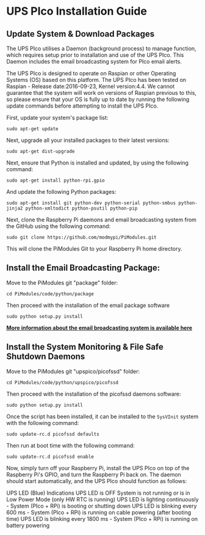 # UPS PIco Installation Guide

## Update System & Download Packages

The UPS PIco utilises a Daemon (background process) to manage function, which requires setup prior to installation and use of the UPS PIco. This Daemon includes the email broadcasting system for PIco email alerts.

The UPS PIco is designed to operate on Raspian or other Operating Systems (OS) based on this platform. The UPS PIco has been tested on Raspian - Release date:2016-09-23, Kernel version:4.4. We cannot guarantee that the system will work on versions of Raspian previous to this, so please ensure that your OS is fully up to date by running the following update commands before attempting to install the UPS PIco.

First, update your system's package list:

    sudo apt-get update

Next, upgrade all your installed packages to their latest versions:

    sudo apt-get dist-upgrade

Next, ensure that Python is installed and updated, by using the following command:

    sudo apt-get install python-rpi.gpio

And update the following Python packages:

    sudo apt-get install git python-dev python-serial python-smbus python-jinja2 python-xmltodict python-psutil python-pip

Next, clone the Raspberry Pi daemons and email broadcasting system from the GitHub using the following command:

    sudo git clone https://github.com/modmypi/PiModules.git

This will clone the PiModules Git to your Raspberry Pi home directory.

## Install the Email Broadcasting Package:

Move to the PiModules git "package" folder:

    cd PiModules/code/python/package

Then proceed with the installation of the email package software

    sudo python setup.py install

**[More information about the email broadcasting system is available here](https://github.com/modmypi/PiModules)**

## Install the System Monitoring & File Safe Shutdown Daemons

Move to the PiModules git "upspico/picofssd" folder:

    cd PiModules/code/python/upspico/picofssd

Then proceed with the installation of the picofssd daemons software:

    sudo python setup.py install

Once the script has been installed, it can be installed to the `SysVInit` system with the following command:

    sudo update-rc.d picofssd defaults

Then run at boot time with the following command:

    sudo update-rc.d picofssd enable

Now, simply turn off your Raspberry Pi, install the UPS PIco on top of the Raspberry Pi's GPIO, and turn the Raspberry Pi back on. The daemon should start automatically, and the UPS PIco should function as follows:

UPS LED (Blue) Indications
UPS LED is OFF	System is not running or is in Low Power Mode (only HW RTC is running)
UPS LED is lighting continuously - System (PIco + RPi) is booting or shutting down
UPS LED is blinking every 600 ms - System (PIco + RPi)  is running on cable powering (after booting time)
UPS LED is blinking every 1800 ms - System (PIco + RPi)  is running on battery powering
